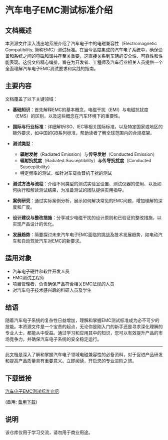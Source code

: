 # 汽车电子EMC测试标准介绍

## 文档概述

本资源文件深入浅出地系统介绍了汽车电子中的电磁兼容性（Electromagnetic Compatibility, 简称EMC）测试标准。在当今高度集成的汽车电子系统中，确保设备和系统之间的电磁和谐共存至关重要，这直接关系到车辆的安全性、可靠性和性能表现。这份文档精心编排，旨在为开发者、工程师及汽车行业相关人员提供一个全面理解汽车电子EMC测试要求和实践的指南。

## 主要内容

文档覆盖了以下关键领域：

- **基础知识**：首先解释EMC的基本概念，电磁干扰（EMI）与电磁抗扰度（EMS）的区别，以及这些概念在汽车环境下的重要性。
  
- **国际与行业标准**：详细解析ISO、IEC等相关国际标准，以及特定国家或地区的额外要求，如中国的GB系列标准，帮助读者了解全球范围内的合规框架。
  
- **测试类型**：
  - **辐射发射**（Radiated Emission）与**传导发射**（Conducted Emission）
  - **辐射抗扰度**（Radiated Susceptibility）与**传导抗扰度**（Conducted Susceptibility）
  - 特定频率的测试，如针对车载收音机干扰的测试
  
- **测试方法与流程**：介绍不同类型的测试实验室设置、测试仪器的使用、以及如何执行和解读测试结果，为准备测试的团队提供实用指导。
  
- **案例研究**：通过实际案例分析，展示如何解决常见的EMC问题，增加理解的深度和广度。
  
- **设计建议与整改措施**：分享减少电磁干扰的设计原则和已验证的整改措施，以实现产品设计的优化。
  
- **发展趋势**：简要探讨未来汽车电子EMC面临的挑战及技术发展趋势，如电动汽车和自动驾驶汽车对EMC的新要求。

## 适用对象

- 汽车电子硬件和软件开发人员
- EMC测试工程师
- 项目管理者，负责确保产品符合相关EMC法规的人员
- 对汽车电子技术感兴趣的科研人员及学生

## 结语

随着汽车电子系统的复杂性日益增加，理解和掌握EMC测试标准成为必不可少的技能。本资源文件是一个宝贵的起点，无论你是刚入门的新手还是寻求深化理解的专业人士，都能从中受益。通过学习和应用其中的知识，您可以有效提升产品的市场竞争力，并确保汽车电子系统的安全稳定运行。

---

此文档是深入了解和掌握汽车电子领域电磁兼容性的必备资料，对于促进产品研发和提高产品质量具有重要意义。立即阅读，开启您的专业进阶之旅。

## 下载链接
[汽车电子EMC测试标准介绍](https://pan.quark.cn/s/8b209a323cf3) 

(备用: [备用下载](https://pan.baidu.com/s/1CNGzBQEOQNCx4zjv0HjzQA?pwd=1234))

## 说明

该仓库仅用于学习交流，请勿用于商业用途。
